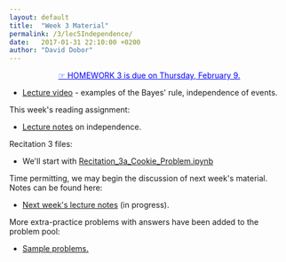```yaml
---
layout: default
title:  "Week 3 Material"
permalink: /3/lec5Independence/
date:   2017-01-31 22:10:00 +0200
author: "David Dobor"
---
```



<center><a href="3/lec5Independence/hwk03.pdf" style="color: blue">&#x261E; HOMEWORK 3  is due on Thursday, February 9. </a></center>

<ul>
  <li><a href="https://youtu.be/2IkjUbUAOqQ">Lecture video</a> -
  examples of the Bayes' rule, independence of events.</li>
</ul>

This week's reading assignment:
<ul>
  <li><a href="3/lec5Independence/Lecture4.pdf">Lecture notes</a>
  on independence.</li>
</ul>

Recitation 3 files:
<ul>
  <li>We'll start with <a href="https://github.com/david-dobor/2033-Spring-17/tree/master/Recitations/1-2-3">Recitation_3a_Cookie_Problem.ipynb</a></li>
</ul>


Time permitting, we may begin the discussion of next week's material. Notes
can be found here:

<ul>
  <li><a href="3/lec5Independence/Lecture5counting.pdf">Next week's lecture notes</a> (in progress).</li>
</ul>

More extra-practice problems with answers have been added to the problem pool:
<ul>
  <li><a href="3/lec5Independence/ProblemPool.pdf">Sample problems.</a></li>
</ul>
